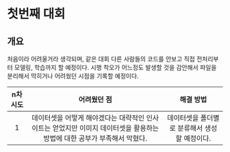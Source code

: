 # 첫번째 대회
## 개요
처음이라 어려울거라 생각되며, 같은 대회 다른 사람들의 코드를 안보고 직접 전처리부터 모델링, 학습까지 할 예정이다.
시행 착오가 어느정도 발생할 것을 감안해서 파일을 분리해서 막히거나 어려웠던 시점을 기록할 예정이다.

|n차 시도|어려웠던 점|해결 방법|
|:---:|:---:|:---:|
|1|데이터셋을 어떻게 해야겠다는 대략적인 인사이트는 얻었지만 이미지 데이터셋을 활용하는 방법에 대한 공부가 부족해서 막혔다.|데이터셋을 폴더별로 분류해서 생성할 예정이다.|
